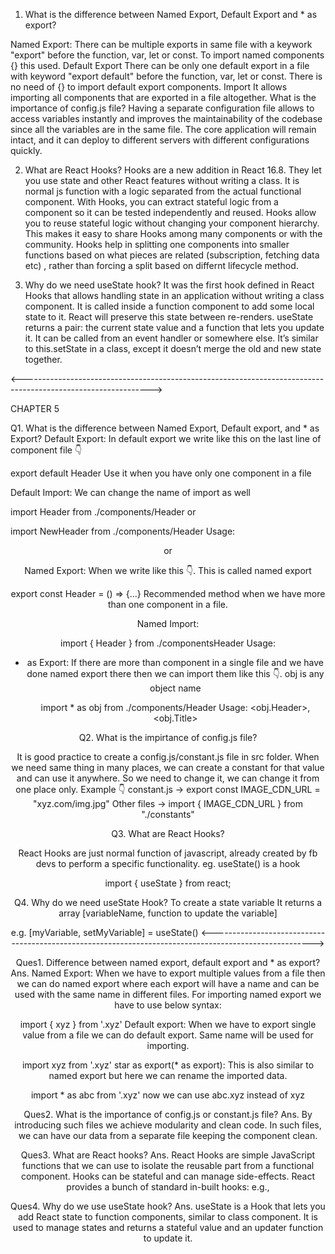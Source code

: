 1. What is the difference between Named Export, Default Export and * as export?

Named Export:
There can be multiple exports in same file with a keywork "export" before the function, var, let or const.
To import named components {} this used. Default Export
There can be only one default export in a file with keyword "export default" before the function, var, let or const.
There is no need of {} to import default export components.
Import
It allows importing all components that are exported in a file altogether.
What is the importance of config.js file?
Having a separate configuration file allows to access variables instantly and improves the maintainability of the codebase since all the variables are in the same file. The core application will remain intact, and it can deploy to different servers with different configurations quickly.

2. What are React Hooks?
Hooks are a new addition in React 16.8. They let you use state and other React features without writing a class. It is normal js function with a logic separated from the actual functional component. With Hooks, you can extract stateful logic from a component so it can be tested independently and reused. Hooks allow you to reuse stateful logic without changing your component hierarchy. This makes it easy to share Hooks among many components or with the community. Hooks help in splitting one components into smaller functions based on what pieces are related (subscription, fetching data etc) , rather than forcing a split based on differnt lifecycle method.

3. Why do we need useState hook?
It was the first hook defined in React Hooks that allows handling state in an application without writing a class component. It is called inside a function component to add some local state to it. React will preserve this state between re-renders. useState returns a pair: the current state value and a function that lets you update it. It can be called from an event handler or somewhere else. It’s similar to this.setState in a class, except it doesn’t merge the old and new state together.

<-------------------------------------------------------------------------------------------------------------->

CHAPTER 5

Q1. What is the difference between Named Export, Default export, and * as Export?
Default Export:
In default export we write like this on the last line of component file 👇

export default Header
Use it when you have only one component in a file

Default Import: We can change the name of import as well

  import Header from ./components/Header
or

  import NewHeader from ./components/Header
Usage: <Header /> or <NewHeader />

Named Export:
When we write like this 👇. This is called named export

  export const Header = () => {...}
Recommended method when we have more than one component in a file.

Named Import:

  import { Header } from ./componentsHeader
Usage: <Header />

* as Export:
If there are more than component in a single file and we have done named export there then we can import them like this 👇. obj is any object name

  import * as obj from ./components/Header
Usage: <obj.Header>, <obj.Title>

Q2. What is the impirtance of config.js file?

It is good practice to create a config.js/constant.js file in src folder.
When we need same thing in many places, we can create a constant for that value and can use it anywhere. So we need to change it, we can change it from one place only. Example 👇
constant.js -> export const IMAGE_CDN_URL = "xyz.com/img.jpg"
Other files -> import { IMAGE_CDN_URL } from "./constants"

Q3. What are React Hooks?

React Hooks are just normal function of javascript, already created by fb devs to perform a specific functionality. eg. useState() is a hook

  import { useState } from react;

Q4. Why do we need useState Hook?
To create a state variable
It returns a array [variableName, function to update the variable]

e.g.
  [myVariable, setMyVariable] = useState()
<------------------------------------------------------------------------------------------------------->

  Ques1. Difference between named export, default export and * as export?
Ans. Named Export: When we have to export multiple values from a file then we can do named export where each export will have a name and can be used with the same name in different files. For importing named export we have to use below syntax:

import { xyz } from '.xyz'
Default export: When we have to export single value from a file we can do default export. Same name will be used for importing.

import xyz from '.xyz'
star as export(* as export): This is also similar to named export but here we can rename the imported data.

import * as abc from '.xyz'
now we can use abc.xyz instead of xyz

Ques2. What is the importance of config.js or constant.js file?
Ans. By introducing such files we achieve modularity and clean code. In such files, we can have our data from a separate file keeping the component clean.

Ques3. What are React hooks?
Ans. React Hooks are simple JavaScript functions that we can use to isolate the reusable part from a functional component. Hooks can be stateful and can manage side-effects. React provides a bunch of standard in-built hooks: e.g.,

Ques4. Why do we use useState hook?
Ans. useState is a Hook that lets you add React state to function components, similar to class component. It is used to manage states and returns a stateful value and an updater function to update it.